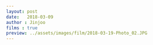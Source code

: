 ```yaml
---
layout: post
date:   2018-03-09
author : Jinjoo
films : true
preview: ../assets/images/film/2018-03-19-Photo_02.JPG
---
```

